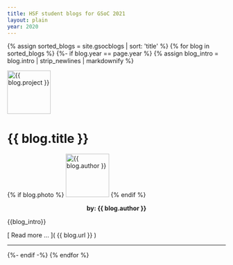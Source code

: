 ```yaml
---
title: HSF student blogs for GSoC 2021
layout: plain
year: 2020
---
```


{% assign sorted_blogs = site.gsocblogs | sort: 'title' %}
{% for blog in sorted_blogs %}
{%- if blog.year == page.year %}
{% assign blog_intro = blog.intro | strip_newlines | markdownify %}
<div class="blog-header" style="text-align: left">
  <div class="row">
    <div class="col-md-2">
      <img src="/images/{{ blog.logo }}" alt="{{ blog.project }}" width="100px">
    </div>
    <div class="col-md-7" style="text-align: left;">
      <h1>{{ blog.title }}</h1>
    </div> 
    <div class="col-md-2" style="vertical-align: bottom;">
      {% if blog.photo %}
      <img src="/images/{{ blog.photo }}" alt="{{ blog.author }}" width="100px">
      {% endif %}
      <p style="font-weight: bold; text-align: center;"> by: {{ blog.author }}</p> 
    </div>
  </div>
</div>
{{blog_intro}}

[ Read more ... ]( {{ blog.url }} )
<hr>
{%- endif -%}
{% endfor %}
